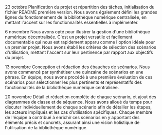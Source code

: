 23 octobre
Planification du projet et répartition des tâches, initialisation du fichier README première version. Nous avons également défini les grandes lignes du fonctionnement de la bibliothèque numérique centralisée, en mettant l'accent sur les fonctionnalités essentielles à implémenter.

6 novembre
Nous avons opté pour illustrer la gestion d'une bibliothèque numérique décentralisée. C'est un projet versatile et facilement documentable qui nous est rapidement apparu comme l'option idéale pour un premier projet. Nous avons établi les critères de sélection des scénarios d'utilisation, mettant l'accent sur leur pertinence par rapport aux objectifs du projet.

13 novembre
Conception et rédaction des ébauches de scénarios. Nous avons commencé par synthétiser une quinzaine de scénarios en une phrase. En équipe, nous avons procédé à une première évaluation de ces scénarios pour sélectionner les plus pertinents et représentatifs des fonctionnalités de la bibliothèque numérique centralisée.

20 novembre
Détail et rédaction complète de chaque scénario, et ajout des diagrammes de classe et de séquence. Nous avons alloué du temps pour discuter individuellement de chaque scénario afin de détailler les étapes, les acteurs impliqués et les cas d'utilisation spécifiques. Chaque membre de l'équipe a contribué à enrichir ces scénarios en y apportant des éléments précis et concrets, assurant ainsi une vision holistique de l'utilisation de la bibliothèque numérique.
